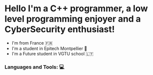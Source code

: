 

# Hello I'm a  C++ programmer, a low level programming enjoyer and a CyberSecurity enthusiast!

 - I'm from France 🇫🇷
 - I'm a student in Epitech Montpellier 🌱
 - I'm a Future student in VGTU school 🇱🇹


### Languages and Tools: 💻



